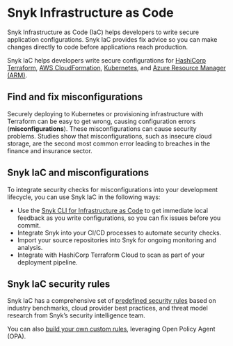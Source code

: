 # Snyk Infrastructure as Code

Snyk Infrastructure as Code (IaC) helps developers to write secure application configurations. Snyk IaC provides fix advice so you can make changes directly to code before applications reach production.

Snyk IaC helps developers write secure configurations for [HashiCorp Terraform](scan-terraform-files/), [AWS CloudFormation](scan-cloudformation-files/), [Kubernetes](scan-kubernetes-configuration-files/), and [Azure Resource Manager (ARM)](../../scan-cloud-configurations/snyk-infrastructure-as-code/scan-arm-configuration-files.md).

## Find and fix misconfigurations

Securely deploying to Kubernetes or provisioning infrastructure with Terraform can be easy to get wrong, causing configuration errors (**misconfigurations**). These misconfigurations can cause security problems. Studies show that misconfigurations, such as insecure cloud storage, are the second most common error leading to breaches in the finance and insurance sector.

## Snyk IaC and misconfigurations

To integrate security checks for misconfigurations into your development lifecycle, you can use Snyk IaC in the following ways:

* Use the [Snyk CLI for Infrastructure as Code](../../scan-cloud-configurations/snyk-infrastructure-as-code/snyk-cli-for-infrastructure-as-code/) to get immediate local feedback as you write configurations, so you can fix issues before you commit.
* Integrate Snyk into your CI/CD processes to automate security checks.
* Import your source repositories into Snyk for ongoing monitoring and analysis.
* Integrate with HashiCorp Terraform Cloud to scan as part of your deployment pipeline.

## Snyk IaC security rules

Snyk IaC has a comprehensive set of [predefined security rules](https://snyk.io/security-rules) based on industry benchmarks, cloud provider best practices, and threat model research from Snyk’s security intelligence team.

You can also [build your own custom rules](../../scan-cloud-configurations/snyk-infrastructure-as-code/custom-rules/), leveraging Open Policy Agent (OPA).
